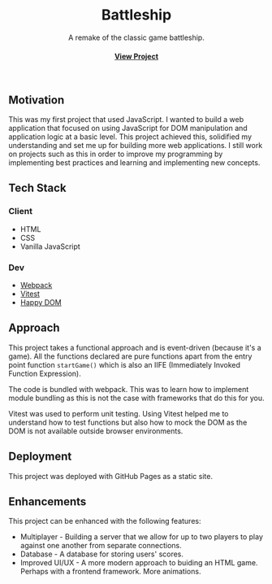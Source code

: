<div align="center">

  <h1>Battleship</h1>
  
  <p>
    A remake of the classic game battleship.
  </p>

<h4>
    <a href="https://github.com/Louis3797/awesome-readme-template/">View Project</a>
</div>

<br />

<!-- About the Project -->

## Motivation

This was my first project that used JavaScript. I wanted to build a web application that focused on using JavaScript for DOM manipulation and application logic at a basic level. This project achieved this, solidified my understanding and set me up for building more web applications. I still work on projects such as this in order to improve my programming by implementing best practices and learning and implementing new concepts.

<!-- TechStack -->

## Tech Stack

### Client

- HTML
- CSS
- Vanilla JavaScript

### Dev

- [Webpack](https://webpack.js.org/)
- [Vitest](https://vitest.dev)
- [Happy DOM](https://github.com/capricorn86/happy-dom)

## Approach

This project takes a functional approach and is event-driven (because it's a game). All the functions declared are pure functions apart from the entry point function `startGame()` which is also an IIFE (Immediately Invoked Function Expression).

The code is bundled with webpack. This was to learn how to implement module bundling as this is not the case with frameworks that do this for you.

Vitest was used to perform unit testing. Using Vitest helped me to understand how to test functions but also how to mock the DOM as the DOM is not available outside browser environments.

## Deployment

This project was deployed with GitHub Pages as a static site.

## Enhancements

This project can be enhanced with the following features:

- Multiplayer - Building a server that we allow for up to two players to play against one another from separate connections.
- Database - A database for storing users' scores.
- Improved UI/UX - A more modern approach to buiding an HTML game. Perhaps with a frontend framework. More animations.
